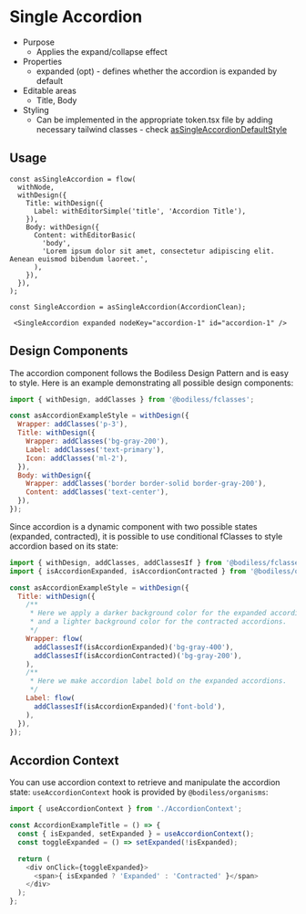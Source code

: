 # Single Accordion

- Purpose
  - Applies the expand/collapse effect
- Properties
  - expanded (opt) - defines whether the accordion is expanded by default
- Editable areas
  - Title, Body
- Styling
  - Can be implemented in the appropriate token.tsx file by adding necessary tailwind classes - check [asSingleAccordionDefaultStyle](../../examples/test-site/src/components/SingleAccordion/token.tsx)

## Usage

```
const asSingleAccordion = flow(
  withNode,
  withDesign({
    Title: withDesign({
      Label: withEditorSimple('title', 'Accordion Title'),
    }),
    Body: withDesign({
      Content: withEditorBasic(
        'body',
        'Lorem ipsum dolor sit amet, consectetur adipiscing elit. Aenean euismod bibendum laoreet.',
      ),
    }),
  }),
);

const SingleAccordion = asSingleAccordion(AccordionClean);
```

```
 <SingleAccordion expanded nodeKey="accordion-1" id="accordion-1" />
```

## Design Components
The accordion component follows the Bodiless Design Pattern and is easy to style. Here is an example demonstrating all possible design components:

```js
import { withDesign, addClasses } from '@bodiless/fclasses';

const asAccordionExampleStyle = withDesign({
  Wrapper: addClasses('p-3'),
  Title: withDesign({
    Wrapper: addClasses('bg-gray-200'),
    Label: addClasses('text-primary'),
    Icon: addClasses('ml-2'),
  }),
  Body: withDesign({
    Wrapper: addClasses('border border-solid border-gray-200'),
    Content: addClasses('text-center'),
  }),
});
```

Since accordion is a dynamic component with two possible states (expanded, contracted), it is possible to use conditional fClasses to style accordion based on its state:

```js
import { withDesign, addClasses, addClassesIf } from '@bodiless/fclasses';
import { isAccordionExpanded, isAccordionContracted } from '@bodiless/organisms';

const asAccordionExampleStyle = withDesign({
  Title: withDesign({
    /**
     * Here we apply a darker background color for the expanded accordion title
     * and a lighter background color for the contracted accordions.
     */
    Wrapper: flow(
      addClassesIf(isAccordionExpanded)('bg-gray-400'),
      addClassesIf(isAccordionContracted)('bg-gray-200'),
    ),
    /**
     * Here we make accordion label bold on the expanded accordions.
     */
    Label: flow(
      addClassesIf(isAccordionExpanded)('font-bold'),
    ),
  }),
});
```

## Accordion Context
You can use accordion context to retrieve and manipulate the accordion state: `useAccordionContext` hook is provided by `@bodiless/organisms`:
```js
import { useAccordionContext } from './AccordionContext';

const AccordionExampleTitle = () => {
  const { isExpanded, setExpanded } = useAccordionContext();
  const toggleExpanded = () => setExpanded(!isExpanded);

  return (
    <div onClick={toggleExpanded}>
      <span>{ isExpanded ? 'Expanded' : 'Contracted' }</span>
    </div>
  );
};
```
